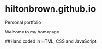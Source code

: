 # hiltonbrown.github.io
Personal portfolio

Welcome to my homepage.

##Hand coded in HTML, CSS and JavaScript.
